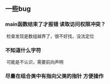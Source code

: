 ##  一些bug

### main函数结束了才报错 读取访问权限冲突？

​	检查发现是数组越界了，很不好找，没法定位

### 不知道什么字符

​	可能是不认识，需要前向声明

### 尽量在组合类中有指向父类的指针 方便操作

​	